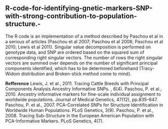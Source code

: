 ## R-code-for-identifying-gnetic-markers-SNP-with-strong-contribution-to-population-structure.-
The R code is an implementation of a method described by Paschou et al in a serious of articles (Paschou et al 2007; Paschou et al 2008; Paschou et al 2010; Lewis et al 2011).  Singular value decomposition is performed on genotype data, and SNP are ordered based on the squared sum of corresponding right singular vectors. The number of rows the right singular vectors are summed over depends on the number of significant principal components identified, which has to be determined beforehand (Tracy-Widom distribution and Broken-stick method come to mind).

**Refference**
Lewis, J. et al., 2011. Tracing Cattle Breeds with Principal Components Analysis Ancestry Informative SNPs. , 6(4).
Paschou, P. et al., 2010. Ancestry informative markers for fine-scale individual assignment to worldwide populations. Journal of Medical Genetics, 47(12), pp.835–847.
Paschou, P. et al., 2007. PCA-Correlated SNPs for Structure Identification in Worldwide Human Populations. PLoS Genetics, 3(9).
Paschou, P. et al., 2008. Tracing Sub-Structure in the European American Population with PCA-Informative Markers. PLoS Genetics, 4(7).

